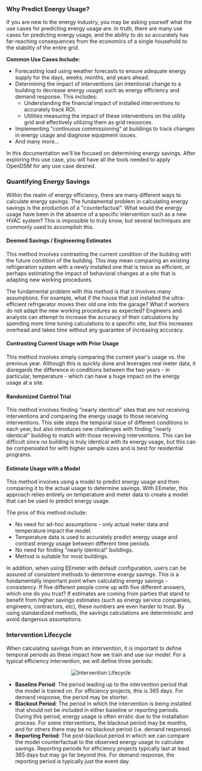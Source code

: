### Why Predict Energy Usage?

If you are new to the energy industry, you may be asking yourself what the use cases for predicting energy usage are. In truth, there are many use cases for predicting energy usage, and the ability to do so accurately has far-reaching consequences from the economics of a single household to the stability of the entire grid.

**Common Use Cases Include:**

- Forecasting load using weather forecasts to ensure adequate energy supply for the days, weeks, months, and years ahead.
- Determining the impact of interventions (an intentional change to a building to decrease energy usage) such as energy efficiency and demand response. This includes:
    - Understanding the financial impact of installed interventions to accurately track ROI.
    - Utilities measuring the impact of these interventions on the utility grid and effectively utilizing them as grid resources.
- Implementing "continuous commissioning" at buildings to track changes in energy usage and diagnose equipment issues.
- And many more...

In this documentation we'll be focused on determining energy savings. After exploring this use case, you will have all the tools needed to apply OpenDSM for any use case desired.

### Quantifying Energy Savings

Within the realm of energy efficiency, there are many different ways to calculate energy savings. The fundamental problem in calculating energy savings is the production of a "counterfactual". What would the energy usage have been in the absence of a specific intervention such as a new HVAC system? This is impossible to truly know, but several techniques are commonly used to accomplish this.

#### Deemed Savings / Engineering Estimates

This method involves contrasting the current condition of the building with the future condition of the building. This may mean comparing an existing refrigeration system with a newly installed one that is twice as efficient, or perhaps estimating the impact of behavioral changes at a site that is adapting new working procedures.

The fundamental problem with this method is that it involves many assumptions. For example, what if the house that just installed the ultra-efficient refrigerator moves their old one into the garage? What if workers do not adapt the new working procedures as expected? Engineers and analysts can attempt to increase the accuracy of their calculations by spending more time tuning calculations to a specific site, but this increases overhead and takes time without any guarantee of increasing accuracy.

#### Contrasting Current Usage with Prior Usage

This method involves simply comparing the current year's usage vs. the previous year. Although this is quickly done and leverages real meter data, it disregards the difference in conditions between the two years - in particular, temperature - which can have a huge impact on the energy usage at a site.

#### Randomized Control Trial

This method involves finding "nearly identical" sites that are not receiving interventions and comparing the energy usage to those receiving interventions. This side steps the temporal issue of different conditions in each year, but also introduces new challenges with finding "nearly identical" building to match with those receiving interventions. This can be difficult since no building is truly identical with its energy usage, but this can be compensated for with higher sample sizes and is best for residential programs.

#### Estimate Usage with a Model

This method involves using a model to predict energy usage and then comparing it to the actual usage to determine savings. With EEmeter, this approach relies entirely on temperature and meter data to create a model that can be used to predict energy usage. 

The pros of this method include:

- No need for ad-hoc assumptions - only actual meter data and temperature impact the model.
- Temperature data is used to accurately predict energy usage and contrast energy usage between different time periods.
- No need for finding "nearly identical" buildings.
- Method is suitable for most buildings.

In addition, when using EEmeter with default configuration, users can be assured of consistent methods to determine energy savings. This is a fundamentally important point when calculating energy savings - consistency. If five different people come up with five different answers, which one do you trust? If estimates are coming from parties that stand to benefit from higher savings estimates (such as energy service companies, engineers, contractors, etc), these numbers are even harder to trust. By using standardized methods, the savings calculations are deterministic and avoid dangerous assumptions.

### Intervention Lifecycle

When calculating savings from an intervention, it is important to define temporal periods as these impact how we train and use our model. For a typical efficiency intervention, we will define three periods:

<div style="text-align: center">
    <img src="site:assets/images/general_concepts/intervention_lifecycle.png" alt="Intervention Lifecycle">
</div>

- **Baseline Period**: The period leading up to the intervention period that the model is trained on. For efficiency projects, this is 365 days. For demand response, the period may be shorter.
- **Blackout Period**: The period in which the intervention is being installed that should not be included in either baseline or reporting periods. During this period, energy usage is often erratic due to the installation process. For some interventions, the blackout period may be months, and for others there may be no blackout period (i.e. demand response).
- **Reporting Period**: The post-blackout period in which we can compare the model counterfactual to the observed energy usage to calculate savings. Reporting periods for efficiency projects typically last at least 365 days but may go far beyond this. For demand response, the reporting period is typically just the event day.


